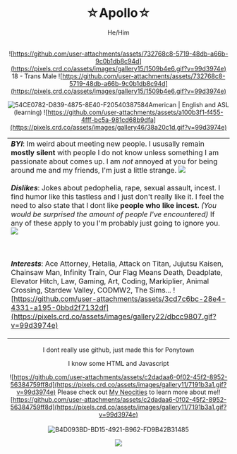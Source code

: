 <div align="center">
<h1> ☆Apollo☆ </h1>
  He/Him
<br/><br/>
  
  ![https://github.com/user-attachments/assets/732768c8-5719-48db-a66b-9c0b1db8c94d](https://pixels.crd.co/assets/images/gallery15/1509b4e6.gif?v=99d3974e)  18 - Trans Male  ![https://github.com/user-attachments/assets/732768c8-5719-48db-a66b-9c0b1db8c94d](https://pixels.crd.co/assets/images/gallery15/1509b4e6.gif?v=99d3974e)
  
  ![54CE0782-D839-4875-8E40-F20540387584](https://github.com/user-attachments/assets/99e2597c-2a1c-4bb2-a063-5bd8908297b1)American | English and ASL (learning) ![https://github.com/user-attachments/assets/a100b3f1-f455-4fff-bc5a-981cd68b9dfa](https://pixels.crd.co/assets/images/gallery46/38a20c1d.gif?v=99d3974e)



<table><tr><td> <b><i>BYI</i></b>: Im weird about meeting new people. I ususally remain <b>mostly silent</b> with people I do not know unless something I am passionate about comes up. I am <i>not</i> annoyed at you for being around me and my friends, I'm just a little strange. <img src="https://pixels.crd.co/assets/images/gallery12/eaa07048.gif?v=99d3974e"</img>
  <br/><br/>
<b><i>Dislikes</i></b>: Jokes about pedophelia, rape, sexual assault, incest. I find humor like this tastless and I just don't really like it. I feel the need to also state that I dont like <b>people who like incest.</b> <i>(You would be surprised the amount of people I've encountered)</i> If any of these apply to you I'm probably just going to ignore you.<img src="https://pixels.crd.co/assets/images/gallery28/09a8d430.gif?v=99d3974e"</img>

<br/><br/>
<b><i>Interests</i></b>: Ace Attorney, Hetalia, Attack on Titan, Jujutsu Kaisen, Chainsaw Man, Infinity Train, Our Flag Means Death, Deadplate, Elevator Hitch, Law, Gaming, Art, Coding, Markiplier, Animal Crossing, Stardew Valley, CODMW2, The Sims... 
![https://github.com/user-attachments/assets/3cd7c6bc-28e4-4331-a195-0bbd2f7132df](https://pixels.crd.co/assets/images/gallery22/dbcc9807.gif?v=99d3974e)

</td></tr></table>

  I dont really use github, just made this for Ponytown
  
 I know some HTML and Javascript 
  
![https://github.com/user-attachments/assets/c2dadaa6-0f02-45f2-8952-56384759ff8d](https://pixels.crd.co/assets/images/gallery11/7191b3a1.gif?v=99d3974e) Please check out <a href="https://ace-attorney.neocities.org/">My Neocities</a> to learn more about me!![https://github.com/user-attachments/assets/c2dadaa6-0f02-45f2-8952-56384759ff8d](https://pixels.crd.co/assets/images/gallery11/7191b3a1.gif?v=99d3974e)
<br/><br/>
![B4D093BD-BD15-4921-B962-FD9B42B31485](https://github.com/user-attachments/assets/a35c6c9e-fa50-4bf6-9356-a635f2f84b07) 

[<img src="https://github.com/user-attachments/assets/36909c4a-042e-4b68-93ba-ef7b3419e708">](https://github.com/PrussiaHetalia)

